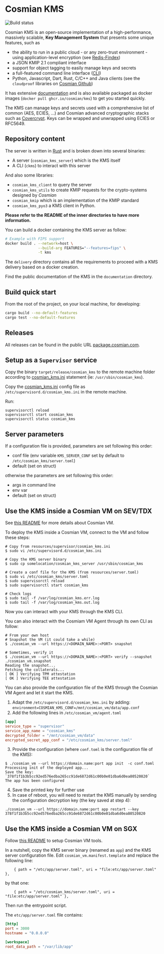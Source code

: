 # Cosmian KMS

![Build status](https://github.com/Cosmian/kms/actions/workflows/ci.yml/badge.svg?branch=main)

Cosmian KMS is an open-source implementation of a high-performance, massively scalable, **Key Management System** that presents some unique features, such as

- the ability to run in a public cloud - or any zero-trust environment - using application-level encryption (see [Redis-Findex](https://docs.cosmian.com/cosmian_key_management_system/replicated_mode/))
- a JSON KMIP 2.1 compliant interface
- support for object tagging to easily manage keys and secrets
- a full-featured command line interface ([CLI](https://docs.cosmian.com/cosmian_key_management_system/cli/cli/))
- Python, Javascript, Dart, Rust, C/C++ and Java clients (see the `cloudproof` libraries on [Cosmian Github](https://github.com/Cosmian))

It has extensive [documentation](https://docs.cosmian.com/cosmian_key_management_system/) and is also available packaged as docker images (`docker pull ghcr.io/cosmian/kms`) to get you started quickly.

The KMS can manage keys and secrets used with a comprehensive list of common (AES, ECIES, ...) and Cosmian advanced cryptographic stacks such as [Covercrypt](https://github.com/Cosmian/cover_crypt). Keys can be wrapped and unwrapped using ECIES or RFC5649.

## Repository content

The server is written in [Rust](https://www.rust-lang.org/) and is broken down into several binaries:

- A server (`cosmian_kms_server`) which is the KMS itself
- A CLI (`ckms`) to interact with this server

And also some libraries:

- `cosmian_kms_client` to query the server
- `cosmian_kms_utils` to create KMIP requests for the crypto-systems designed by _Cosmian_
- `cosmian_kmip` which is an implementation of the KMIP standard
- `cosmian_kms_pyo3` a KMS client in Python.

**Please refer to the README of the inner directories to have more information.**

You can build a docker containing the KMS server as follow:

```sh
# Example with FIPS support
docker build . --network=host \
               --build-arg FEATURES="--features=fips" \
               -t kms
```

The `delivery` directory contains all the requirements to proceed with a KMS delivery based on a docker creation.

Find the public documentation of the KMS in the `documentation` directory.

## Build quick start

From the root of the project, on your local machine, for developing:

```sh
cargo build --no-default-features
cargo test --no-default-features
```

## Releases

All releases can be found in the public URL [package.cosmian.com](https://package.cosmian.com/kms/).

## Setup as a `Supervisor` service

Copy the binary `target/release/cosmian_kms` to the remote machine folder according to [cosmian_kms.ini](./resources/supervisor/cosmian_kms.ini) statement (ie: `/usr/sbin/cosmian_kms`).

Copy the [cosmian_kms.ini](./resources/supervisor/cosmian_kms.ini) config file as `/etc/supervisord.d/cosmian_kms.ini` in the remote machine.

Run:

```console
supervisorctl reload
supervisorctl start cosmian_kms
supervisorctl status cosmian_kms
```

## Server parameters

If a configuration file is provided, parameters are set following this order:

- conf file (env variable `KMS_SERVER_CONF` set by default to `/etc/cosmian_kms/server.toml`)
- default (set on struct)

otherwise the parameters are set following this order:

- args in command line
- env var
- default (set on struct)

## Use the KMS inside a Cosmian VM on SEV/TDX

See [this README](https://github.com/Cosmian/cosmian_vm) for more details about Cosmian VM.

To deploy the KMS inside a Cosmian VM, connect to the VM and follow these steps:

```console
# Copy from resources/supervisor/cosmian_kms.ini
$ sudo vi /etc/supervisord.d/cosmian_kms.ini

# Copy the KMS server binary
$ sudo cp somelocation/cosmian_kms_server /usr/sbin/cosmian_kms

# Create a conf file for the KMS (from resources/server.toml)
$ sudo vi /etc/cosmian_kms/server.toml
$ sudo supervisorctl reload
$ sudo supervisorctl start cosmian_kms

# Check logs
$ sudo tail -f /var/log/cosmian_kms.err.log
$ sudo tail -f /var/log/cosmian_kms.out.log
```

Now you can interact with your KMS through the KMS CLI.

You can also interact with the Cosmiam VM Agent through its own CLI as follow:

```console
# From your own host
# Snapshot the VM (it could take a while)
$ ./cosmian_vm --url https://<DOMAIN_NAME>:<PORT> snapshot

# Sometimes, verify it
$ ./cosmian_vm --url https://<DOMAIN_NAME>:<PORT> verify --snapshot ./cosmian_vm.snapshot
Reading the snapshot...
Fetching the collaterals...
[ OK ] Verifying TPM attestation
[ OK ] Verifying TEE attestation
```

You can also provide the configuration file of the KMS through the Cosmian VM Agent and let it start the KMS.

1. Adapt the `/etc/supervisord.d/cosmian_kms.ini` by adding: `environment=COSMIAN_KMS_CONF=/mnt/cosmian_vm/data/app.conf`
2. Add the following lines in `/etc/cosmian_vm/agent.toml`

```toml
[app]
service_type = "supervisor"
service_app_name = "cosmian_kms"
decrypted_folder = "/mnt/cosmian_vm/data"
encrypted_secret_app_conf = "/etc/cosmian_kms/server.toml"
```

3. Provide the configuration (where `conf.toml` is the configuration file of the KMS):

```console
$ ./cosmian_vm --url https://domain.name:port app init  -c conf.toml
Processing init of the deployed app...
Save the key: `378f1f1b3b5cc92ed576edba265cc91de6872d61c00b0e01dba6d0ea80520820`
The app has been configured
```

4. Save the printed key for further use
5. In case of reboot, you will need to restart the KMS manually by sending the configuration decryption key (the key saved at step 4):

```console
./cosmian_vm --url https://domain.name:port app restart --key 378f1f1b3b5cc92ed576edba265cc91de6872d61c00b0e01dba6d0ea80520820
```

## Use the KMS inside a Cosmian VM on SGX

Follow [this README](https://github.com/Cosmian/cosmian_vm/blob/main/resources/sgx/README.md) to setup Cosmian VM tools.

In a nutshell, copy the KMS server binary (renamed as `app`) and the KMS server configuration file. Edit  `cosmian_vm.manifest.template` and replace the following line:

```jinja
    { path = "/etc/app/server.toml", uri = "file:etc/app/server.toml" },
```

by that one:

```jinja
    { path = "/etc/cosmian_kms/server.toml", uri = "file:etc/app/server.toml" },
```

Then run the entrypoint script.

The `etc/app/server.toml` file contains:

```toml
[http]
port = 3000
hostname = "0.0.0.0"

[workspace]
root_data_path = "/var/lib/app"
```
